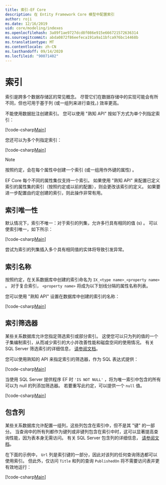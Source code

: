 ```yaml
---
title: 索引-EF Core
description: 在 Entity Framework Core 模型中配置索引
author: roji
ms.date: 12/16/2019
uid: core/modeling/indexes
ms.openlocfilehash: 3a89f1ae9727dcd8f086e915e666721572636314
ms.sourcegitcommit: abda0872f86eefeca191a9a11bfca976bc14468b
ms.translationtype: MT
ms.contentlocale: zh-CN
ms.lasthandoff: 09/14/2020
ms.locfileid: "90071402"
---
```

# <a name="indexes"></a>索引

索引是跨多个数据存储区的常见概念。 尽管它们在数据存储中的实现可能会有所不同，但也可用于基于列 (或一组列来进行查找，) 效率更高。

不能使用数据批注创建索引。 您可以使用 "熟知 API" 按如下方式为单个列指定索引：

[!code-csharp[Main](../../../samples/core/Modeling/FluentAPI/Index.cs?name=Index&highlight=4)]

您还可以为多个列指定索引：

[!code-csharp[Main](../../../samples/core/Modeling/FluentAPI/IndexComposite.cs?name=Composite&highlight=4)]

> [!NOTE]
> 按照约定，会在每个属性中创建一个索引 (或一组用作外键的属性) 。
>
> EF Core 每个不同的属性集仅支持一个索引。 如果使用 "熟知 API" 来配置已定义索引的属性集的索引（按照约定或以前的配置），则会更改该索引的定义。 如果要进一步配置由约定创建的索引，则此操作非常有用。

## <a name="index-uniqueness"></a>索引唯一性

默认情况下，索引不唯一：对于索引的列集，允许多行具有相同的值 (s) 。 可以使索引唯一，如下所示：

[!code-csharp[Main](../../../samples/core/Modeling/FluentAPI/IndexUnique.cs?name=IndexUnique&highlight=5)]

尝试为索引的列集插入多个具有相同值的实体将导致引发异常。

## <a name="index-name"></a>索引名称

按照约定，在关系数据库中创建的索引命名为 `IX_<type name>_<property name>` 。 对于复合索引， `<property name>` 将成为以下划线分隔的属性名称列表。

您可以使用 "熟知 API" 设置在数据库中创建的索引的名称：

[!code-csharp[Main](../../../samples/core/Modeling/FluentAPI/IndexName.cs?name=IndexName&highlight=5)]

## <a name="index-filter"></a>索引筛选器

某些关系数据库允许您指定筛选索引或部分索引。 这使您可以只为列的值的一个子集编制索引，从而减少索引的大小并改善性能和磁盘空间的使用情况。 有关 SQL Server 筛选索引的详细信息， [请参阅文档](/sql/relational-databases/indexes/create-filtered-indexes)。

您可以使用熟知的 API 来指定索引的筛选器，作为 SQL 表达式提供：

[!code-csharp[Main](../../../samples/core/Modeling/FluentAPI/IndexFilter.cs?name=IndexFilter&highlight=5)]

当使用 SQL Server 提供程序 EF 时 `'IS NOT NULL'` ，将为唯一索引中包含的所有可以为 null 的列添加筛选器。 若要重写此约定，可以提供一个 `null` 值。

[!code-csharp[Main](../../../samples/core/Modeling/FluentAPI/IndexNoFilter.cs?name=IndexNoFilter&highlight=6)]

## <a name="included-columns"></a>包含列

某些关系数据库允许配置一组列，这些列包含在索引中，但不是其 "键" 的一部分。 当查询中的所有列都作为键列或非键列包含在索引中时，这可以显著提高查询性能，因为表本身无需访问。 有关 SQL Server 包含列的详细信息， [请参阅文档](/sql/relational-databases/indexes/create-indexes-with-included-columns)。

在下面的示例中， `Url` 列是索引键的一部分，因此对该列的任何查询筛选都可以使用索引。 但此外，仅访问 `Title` 和列的查询 `PublishedOn` 将不需要访问表并更有效地运行：

[!code-csharp[Main](../../../samples/core/Modeling/FluentAPI/IndexInclude.cs?name=IndexInclude&highlight=5-9)]
